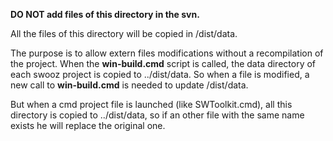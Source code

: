 **DO NOT add files of this directory in the svn.**

All the files of this directory will be copied in /dist/data.

The purpose is to allow extern files modifications without a recompilation of the project.
When the **win-build.cmd** script is called, the data directory of each swooz project is copied to ../dist/data.
So when a file is modified, a new call to **win-build.cmd** is needed to update /dist/data.

But when a cmd project file is launched (like SWToolkit.cmd), all this directory is copied to ../dist/data,
so if an other file with the same name exists he will replace the original one.



